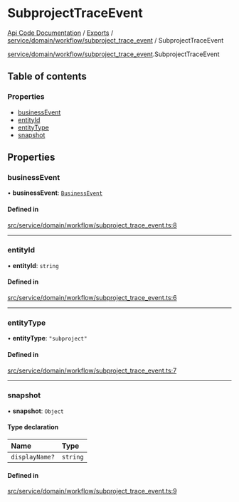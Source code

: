 # SubprojectTraceEvent
 
[Api Code Documentation](../README.md) / [Exports](../modules.md) / [service/domain/workflow/subproject\_trace\_event](../modules/service_domain_workflow_subproject_trace_event.md) / SubprojectTraceEvent

[service/domain/workflow/subproject\_trace\_event](../modules/service_domain_workflow_subproject_trace_event.md).SubprojectTraceEvent

## Table of contents

### Properties

- [businessEvent](service_domain_workflow_subproject_trace_event.SubprojectTraceEvent.md#businessevent)
- [entityId](service_domain_workflow_subproject_trace_event.SubprojectTraceEvent.md#entityid)
- [entityType](service_domain_workflow_subproject_trace_event.SubprojectTraceEvent.md#entitytype)
- [snapshot](service_domain_workflow_subproject_trace_event.SubprojectTraceEvent.md#snapshot)

## Properties

### businessEvent

• **businessEvent**: [`BusinessEvent`](../modules/service_domain_business_event.md#businessevent)

#### Defined in

[src/service/domain/workflow/subproject_trace_event.ts:8](https://github.com/openkfw/TruBudget/blob/2e43ea7/api/src/service/domain/workflow/subproject_trace_event.ts#L8)

___

### entityId

• **entityId**: `string`

#### Defined in

[src/service/domain/workflow/subproject_trace_event.ts:6](https://github.com/openkfw/TruBudget/blob/2e43ea7/api/src/service/domain/workflow/subproject_trace_event.ts#L6)

___

### entityType

• **entityType**: ``"subproject"``

#### Defined in

[src/service/domain/workflow/subproject_trace_event.ts:7](https://github.com/openkfw/TruBudget/blob/2e43ea7/api/src/service/domain/workflow/subproject_trace_event.ts#L7)

___

### snapshot

• **snapshot**: `Object`

#### Type declaration

| Name | Type |
| :------ | :------ |
| `displayName?` | `string` |

#### Defined in

[src/service/domain/workflow/subproject_trace_event.ts:9](https://github.com/openkfw/TruBudget/blob/2e43ea7/api/src/service/domain/workflow/subproject_trace_event.ts#L9)
